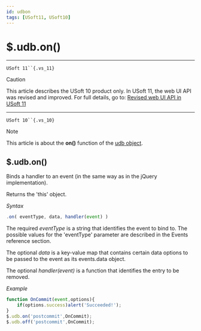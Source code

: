 ```yaml
---
id: udbon
tags: [USoft11, USoft10]
---
```

# $.udb.on()



----

`USoft 11``{.vs_11}`

> [!CAUTION]
> This article describes the USoft 10 product only.
> In USoft 11, the web UI API was revised and improved. For full details, go to:
> [Revised web UI API in USoft 11](/docs/Web_and_app_UIs/UDB_udb/Revised_web_UI_API_in_USoft_11.md)

----

`USoft 10``{.vs_10}`

> [!NOTE]
> This article is about the **on()** function of the [udb object](/docs/Web_and_app_UIs/UDB_udb).

## **$.udb.on()**

Binds a handler to an event (in the same way as in the jQuery implementation).

Returns the 'this' object.

*Syntax*

```js
.on( eventType, data, handler(event) )
```

The required *eventType* is a string that identifies the event to bind to. The possible values for the 'eventType' parameter are described in the Events reference section.

The optional *data* is a key-value map that contains certain data options to be passed to the event as its events.data object.

The optional *handler(event)* is a function that identifies the entry to be removed.

*Example*

```js
function OnCommit(event,options){
    if(options.success)alert('Succeeded!');
}
$.udb.on('postcommit',OnCommit);
$.udb.off('postcommit',OnCommit);
```

 